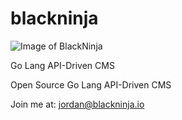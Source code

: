 # blackninja
![Image of BlackNinja](https://lh3.ggpht.com/2FncY_wUnlxNOgUVt7jPGSsv7A1BARb9q0bX8QoKKKv7USebeG5220g04ZV5Ousbxqle=w300)

Go Lang API-Driven CMS

Open Source Go Lang API-Driven CMS

Join me at: jordan@blackninja.io
